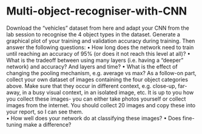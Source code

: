 # Multi-object-recogniser-with-CNN
Download the “vehicles” dataset from here and adapt your CNN from the lab session to 
recognise the 4 object types in the dataset. Generate a graphical plot of  your training and 
validation accuracy during training. Then answer the following questions: 
• How long does the network need to train until reaching an accuracy of  95% (or 
does it not reach this level at all)? 
• What is the tradeoff  between using many layers (i.e. having a “deeper” network) and 
accuracy? And layers and time? 
• What is the effect of  changing the pooling mechanism, e.g. average vs max? 
As a follow-on part, collect your own dataset of  images containing the four object 
categories above. Make sure that they occur in different context, e.g. close-up, far-away, in a 
busy visual context, in an isolated image, etc. It is up to you how you collect these images- you 
can either take photos yourself  or collect images from the internet. You should collect 20 
images and copy these into your report, so I can see them.  
• How well does your network do at classifying these images? 
• Does fine-tuning make a difference? 
